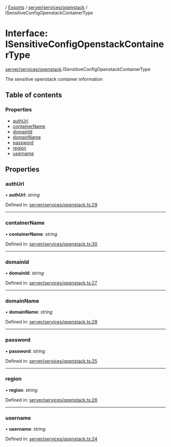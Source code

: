 [](../README.md) / [Exports](../modules.md) / [server/services/openstack](../modules/server_services_openstack.md) / ISensitiveConfigOpenstackContainerType

# Interface: ISensitiveConfigOpenstackContainerType

[server/services/openstack](../modules/server_services_openstack.md).ISensitiveConfigOpenstackContainerType

The sensitive openstack container information

## Table of contents

### Properties

- [authUrl](server_services_openstack.isensitiveconfigopenstackcontainertype.md#authurl)
- [containerName](server_services_openstack.isensitiveconfigopenstackcontainertype.md#containername)
- [domainId](server_services_openstack.isensitiveconfigopenstackcontainertype.md#domainid)
- [domainName](server_services_openstack.isensitiveconfigopenstackcontainertype.md#domainname)
- [password](server_services_openstack.isensitiveconfigopenstackcontainertype.md#password)
- [region](server_services_openstack.isensitiveconfigopenstackcontainertype.md#region)
- [username](server_services_openstack.isensitiveconfigopenstackcontainertype.md#username)

## Properties

### authUrl

• **authUrl**: *string*

Defined in: [server/services/openstack.ts:29](https://github.com/onzag/itemize/blob/55e63f2c/server/services/openstack.ts#L29)

___

### containerName

• **containerName**: *string*

Defined in: [server/services/openstack.ts:30](https://github.com/onzag/itemize/blob/55e63f2c/server/services/openstack.ts#L30)

___

### domainId

• **domainId**: *string*

Defined in: [server/services/openstack.ts:27](https://github.com/onzag/itemize/blob/55e63f2c/server/services/openstack.ts#L27)

___

### domainName

• **domainName**: *string*

Defined in: [server/services/openstack.ts:28](https://github.com/onzag/itemize/blob/55e63f2c/server/services/openstack.ts#L28)

___

### password

• **password**: *string*

Defined in: [server/services/openstack.ts:25](https://github.com/onzag/itemize/blob/55e63f2c/server/services/openstack.ts#L25)

___

### region

• **region**: *string*

Defined in: [server/services/openstack.ts:26](https://github.com/onzag/itemize/blob/55e63f2c/server/services/openstack.ts#L26)

___

### username

• **username**: *string*

Defined in: [server/services/openstack.ts:24](https://github.com/onzag/itemize/blob/55e63f2c/server/services/openstack.ts#L24)
